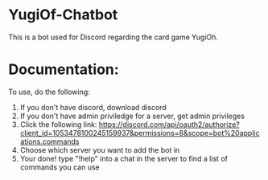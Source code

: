 # YugiOf-Chatbot
This is a bot used for Discord regarding the card game YugiOh.
# Documentation:
To use, do the following:
1. If you don't have discord, download discord
2. If you don't have admin priviledge for a server, get admin privileges
3. Click the following link: https://discord.com/api/oauth2/authorize?client_id=1053478100245159937&permissions=8&scope=bot%20applications.commands
4. Choose which server you want to add the bot in
5. Your done! type "!help" into a chat in the server to find a list of commands you can use
